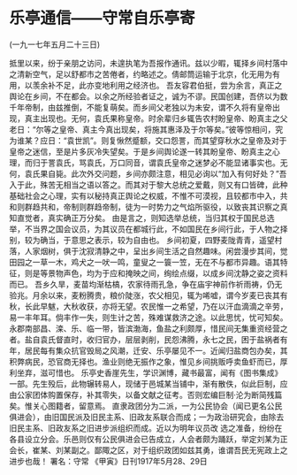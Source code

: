 # 乐亭通信——守常自乐亭寄

(一九一七年五月二十三日)

抵里以来，纷于亲朋之访问，未遑执笔为吾报作通讯。兹以少暇，辄择乡间村落中之清新空气，足以舒都市之苦倦者，约略述之。倩邮筒运输于北京，化无用为有用，以羡余补不足，此亦变地利用之经济也。
吾友容君伯挺，尝为余言，真正之舆论在乡间，不在都会。以余之所经验者证之，诚为不谬。民国创建，吾侪以为数千年帝制，由兹推倒，不能复萌矣。而乡间父老独以为未安，谓不久将有皇帝出现，真主出现也。无何，袁氏果称皇帝。时余辈归乡辄告农村盼皇帝、盼真主之父老日：“尔等之皇帝、真主今真出现矣，将施其惠泽及于尔等矣。”彼等惊相问，究为谁某？应日：“袁世凯”。则复愀然蹙额，交口怨詈，而其望穿秋水之皇帝及对于皇帝之迷信，至是片多灰冷失望矣。于是乡间舆论遂一转其盼皇帝、盼真主之心理，而归于詈袁氏，骂袁氏，万口同音，谓袁氏皇帝之迷梦必不能显诸事实也。无何，袁氏果自毙。此次外交问题，乡间亦颇注意，相见必询以“加入有何好处？”吾入于此，殊苦无相当之语以答之。而其对于黎大总统之爱戴，则又有口皆碑，此种基础社会之心理，实有以秘持真正舆论之权威，不惟不可漠视，且较都市中入，共和则群趋共和，帝制则群趋帝制，徒为一时势力之气焰所驱役，以致丧其识察之真知直觉者，真实确正万分矣。
由是言之，则知选举总统，当归其权于国民总选举，不当界之国会议员，为其议员在都城行此，不如国民在乡间行此，于人物之择别，较为确当，于意思之表示，较为自由也。
乡间初夏，四野麦陇青青，遥望村落，人家烟树，俱于沈寂清静之中，呈出乡间生活之自然趣味。闲尝漫步其间，觉田园之一草一木，鸡犬之一吠一鸣，童叟之一簑一笠，无在不与都市异趣。语其特征，则是等景物声色，均为于应和掩映之间，绚绘点缀，以成乡间沈静之姿之资料而已。
吾乡久旱，麦苗均渐枯槁，农家待雨孔急，争在庙宇神前作祈雨祷，仍无验兆。月余以来，麦粉腾贵，粮价陡涨，农父相见，辄为唏嘘，谓今岁麦已丧其有秋，长此早魃，大秋收获，亦将无望。农民惟一之希望，乃在以汗血滴滴之辛劳，易一丰年耳。倘丰作一失，则生计之苦，殊难谋救济之途。以此思忧，忧可知矣。
永郡南部昌、滦、乐、临一带，皆滨渤海，鱼盐之利颇厚，惜民间无集重资经营之者。盐自袁氏督直时，收归官办，层层剥削，民怨沸腾，永七之民，困于盐祸者有年，居民每有集众抗官毁局之风潮，迁安、乐亭屡见不一。近闻归盐商包办矣，其积弊病民，恐官商无择也。渔业则绝无振作之象，惟见乡间挑贩呼卖鱼虾而已，厚利坐弃，滋可惜也。
乐亭史香崖先生，学识渊博，藏书最富，闻有《图书集成》一部。先生殁后，此物辗转易人，现储于邑城某当铺中，渐有散佚，似此巨制，应由公家团体购置保存，补其零失，以备文献之征考。否则宏编巨制·沦为断简残篇矣。惟关心图籍者，留意焉。
直隶政团分为二派，一为公民协会（闻已更名公民俱进会），由旧国民派及旧民主系、旧政友系联合而成；一为政治研究会，由除去旧民主系、旧政友系之旧进步派组织而成。近以为明年议员改
选之准备，纷纷在各县设立分会。乐邑则仅有公民俱进会已告成立，人会者颇为踊跃，举定刘某为正会长，崔某、刘某副之。鄙陬之区，对于组织政团如兹其勇，谁谓吾民无宪政上之进步也哉！
署名：守常
《甲寅》日刊1917年5月28、29日

